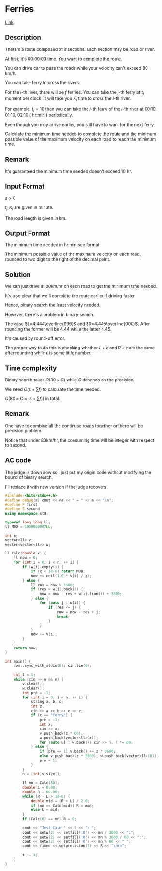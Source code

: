 # Ferries 

[Link](https://vjudge.net/contest/538106#problem/D)

## Description

There's a route composed of $s$ sections. Each section may be road or river.

At first, it's 00:00:00 time. You want to complete the route.

You can drive car to pass the roads while your velocity can't exceed $80$ km/h.

You can take ferry to cross the rivers.

For the $i$-th river, there will be $f$ ferries. You can take the $j$-th ferry at $t_j$ moment per clock. It will take you $K_i$ time to cross the $i$-th river.

For example, $t_j = 10$ then you can take the $j$-th ferry of the $i$-th river at 00:10, 01:10, 02:10 ( hr:min ) periodically.

Even though you may arrive earlier, you still have to want for the next ferry.

Calculate the minimum time needed to complete the route and the minimum possible value of the maximum velocity on each road to reach the minimum time.

## Remark

It's guaranteed the minimum time needed doesn't exceed 10 hr.

## Input Format

$s > 0$

$t_j, K_i$ are given in minute.

The road length is given in km.

## Output Format

The minimum time needed in hr:min:sec format.

The minimum possible value of the maximum velocity on each road, rounded to two digit to the right of the decimal point.

## Solution

We can just drive at 80km/hr on each road to get the minimum time needed.

It's also clear that we'll complete the route earlier if driving faster.

Hence, binary search the least velocity needed.

However, there's a problem in binary search. 

The case $L=4.444\overline{999}$ and $R=4.445\overline{000}$. After rounding the former will be $4.44$ while the latter $4.45$.

It's caused by round-off error.

The proper way to do this is checking whether $L+\epsilon$ and $R+\epsilon$ are the same after rounding while $\epsilon$ is some little number.

## Time complexity

Binary search takes $O(80\times C)$ while $C$ depends on the precision.

We need $O(s+\sum f)$ to calculate the time needed.

$O(80\times C\times (s+\sum f))$ in total.

## Remark

One have to combine all the continuse roads together or there will be precision problem.

Notice that under 80km/hr, the consuming time will be integer with respect to second.

## AC code

The judge is down now so I just put my origin code without modifying the bound of binary search.

I'll replace it with new version if the judge recovers.

```cpp
#include <bits/stdc++.h>
#define debug(a) cout << #a << " = " << a << "\n";
#define F first
#define S second
using namespace std;

typedef long long ll;
ll MOD = 1000000007LL;

int n;
vector<ll> v;
vector<vector<ll>> w;

ll Calc(double x) {
	ll now = 0;
	for (int i = 0; i < n; ++ i) {
		if (w[i].empty()) {
			if (x < 1e-6) return MOD;
			now += ceil(1.0 * v[i] / x);
		} else {
			ll res = now % 3600;
			if (res > w[i].back()) {
				now = now - res + w[i].front() + 3600;
			} else {
				for (auto j : w[i]) {
					if (res <= j) {
						now = now - res + j;
						break;
					}
				}
			}
			now += v[i];
		}
	}
	return now;
}

int main() {
	ios::sync_with_stdio(0); cin.tie(0);
	
	int t = 1;
	while (cin >> n && n) {
		v.clear();
		w.clear();
		int pre = -1;
		for (int i = 0; i < n; ++ i) {
			string a, b, c;
			int z;
			cin >> a >> b >> c >> z;
			if (c == "ferry") {
				pre = -1;
				int x;
				cin >> x;
				v.push_back(z * 60);
				w.push_back(vector<ll>(x));
				for (auto &j : w.back()) cin >> j, j *= 60;
			} else {
				if (pre == 1) v.back() += z * 3600;
				else v.push_back(z * 3600), w.push_back(vector<ll>(0));
				pre = 1;
			}
		}
		n = (int)v.size(); 
		
		ll mn = Calc(80);
		double L = 0.00;
		double R = 80.00;
		while (R - L > 1e-6) {
			double mid = (R + L) / 2.0;
			if (mn == Calc(mid)) R = mid;
			else L = mid;
		}
		if (Calc(0) == mn) R = 0;
		
		cout << "Test Case " << t << ": ";
		cout << setw(2) << setfill('0') << mn / 3600 << ":";
		cout << setw(2) << setfill('0') << mn % 3600 / 60 << ":";
		cout << setw(2) << setfill('0') << mn % 60 << " ";
		cout << fixed << setprecision(2) << R << "\n\n";
		
		t += 1;
	}
}
```